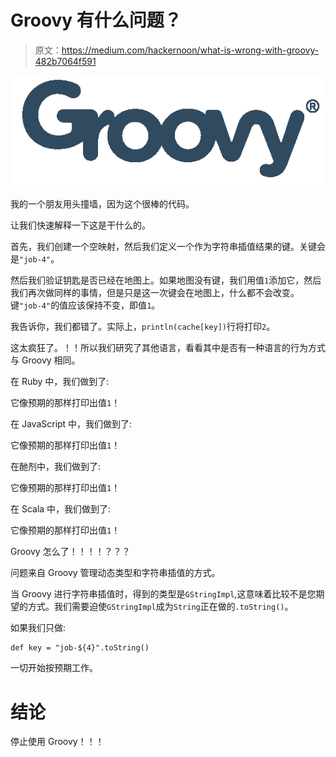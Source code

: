 # Groovy 有什么问题？

> 原文：<https://medium.com/hackernoon/what-is-wrong-with-groovy-482b7064f591>

![](img/26395224ed01b7b16a73fa3fb26acace.png)

我的一个朋友用头撞墙，因为这个很棒的代码。

让我们快速解释一下这是干什么的。

首先，我们创建一个空映射，然后我们定义一个作为字符串插值结果的键。关键会是`"job-4"`。

然后我们验证钥匙是否已经在地图上。如果地图没有键，我们用值`1`添加它，然后我们再次做同样的事情，但是只是这一次键会在地图上，什么都不会改变。键`"job-4"`的值应该保持不变，即值`1`。

我告诉你，我们都错了。实际上，`println(cache[key])`行将打印`2`。

这太疯狂了。！！所以我们研究了其他语言，看看其中是否有一种语言的行为方式与 Groovy 相同。

在 Ruby 中，我们做到了:

它像预期的那样打印出值`1`！

在 JavaScript 中，我们做到了:

它像预期的那样打印出值`1`！

在酏剂中，我们做到了:

它像预期的那样打印出值`1`！

在 Scala 中，我们做到了:

它像预期的那样打印出值`1`！

Groovy 怎么了！！！！？？？

问题来自 Groovy 管理动态类型和字符串插值的方式。

当 Groovy 进行字符串插值时，得到的类型是`GStringImpl`,这意味着比较不是您期望的方式。我们需要迫使`GStringImpl`成为`String`正在做的`.toString()`。

如果我们只做:

```
def key = "job-${4}".toString()
```

一切开始按预期工作。

# 结论

停止使用 Groovy！！！